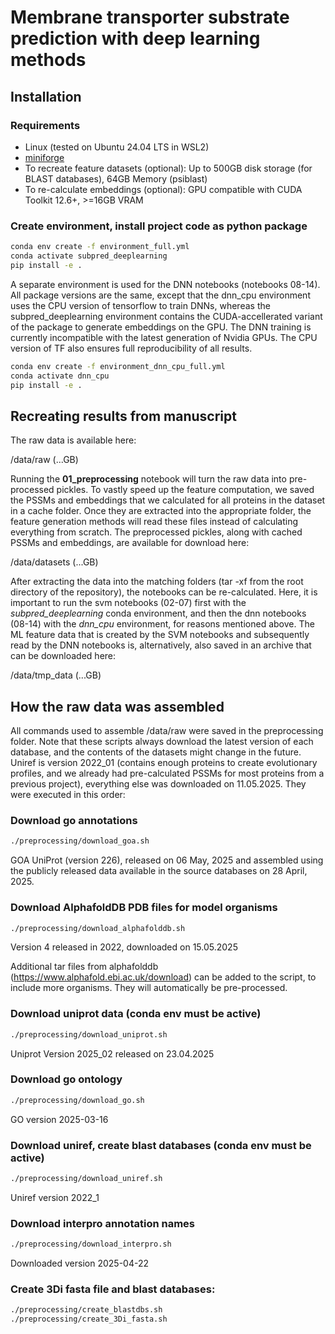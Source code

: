 # Membrane transporter substrate prediction with deep learning methods

## Installation

### Requirements

- Linux (tested on Ubuntu 24.04 LTS in WSL2)
- [miniforge](https://github.com/conda-forge/miniforge)
- To recreate feature datasets (optional): Up to 500GB disk storage (for BLAST databases), 64GB Memory (psiblast)
- To re-calculate embeddings (optional): GPU compatible with CUDA Toolkit 12.6+, >=16GB VRAM

### Create environment, install project code as python package

```bash
conda env create -f environment_full.yml
conda activate subpred_deeplearning
pip install -e .
```

A separate environment is used for the DNN notebooks (notebooks 08-14). All package versions are the same, except that the dnn_cpu environment uses the CPU version of tensorflow to train DNNs, whereas the subpred_deeplearning environment contains the CUDA-accellerated variant of the package to generate embeddings on the GPU. The DNN training is currently incompatible with the latest generation of Nvidia GPUs. The CPU version of TF also ensures full reproducibility of all results.

```bash
conda env create -f environment_dnn_cpu_full.yml
conda activate dnn_cpu
pip install -e .
```

## Recreating results from manuscript

The raw data is available here:

/data/raw (...GB)

Running the **01_preprocessing** notebook will turn the raw data into pre-processed pickles. To vastly speed up the feature computation, we saved the PSSMs and embeddings that we calculated for all proteins in the dataset in a cache folder. Once they are extracted into the appropriate folder, the feature generation methods will read these files instead of calculating everything from scratch. The preprocessed pickles, along with cached PSSMs and embeddings, are available for download here:

/data/datasets (...GB)

After extracting the data into the matching folders (tar -xf from the root directory of the repository), the notebooks can be re-calculated. Here, it is important to run the svm notebooks (02-07) first with the *subpred_deeplearning* conda environment, and then the dnn notebooks (08-14) with the *dnn_cpu* environment, for reasons mentioned above. The ML feature data that is created by the SVM notebooks and subsequently read by the DNN notebooks is, alternatively, also saved in an archive that can be downloaded here:

/data/tmp_data  (...GB)

## How the raw data was assembled

All commands used to assemble /data/raw were saved in the preprocessing folder. Note that these scripts always download the latest version of each database, and the contents of the datasets might change in the future. Uniref is version 2022_01 (contains enough proteins to create evolutionary profiles, and we already had pre-calculated PSSMs for most proteins from a previous project), everything else was downloaded on 11.05.2025. They were executed in this order:

### Download go annotations

```bash
./preprocessing/download_goa.sh
```

GOA UniProt (version 226), released on 06 May, 2025 and assembled using the publicly released data available in the source databases on 28 April, 2025.

### Download AlphafoldDB PDB files for model organisms

```bash
./preprocessing/download_alphafolddb.sh
```

Version 4 released in 2022, downloaded on 15.05.2025

Additional tar files from alphafolddb (https://www.alphafold.ebi.ac.uk/download) can be added to the script, to include more organisms. They will automatically be pre-processed.

### Download uniprot data (conda env must be active)

```bash
./preprocessing/download_uniprot.sh
```

Uniprot Version 2025_02 released on 23.04.2025

### Download go ontology

```bash
./preprocessing/download_go.sh
```

GO version 2025-03-16

### Download uniref, create blast databases (conda env must be active)

```bash
./preprocessing/download_uniref.sh
```

Uniref version 2022_1

### Download interpro annotation names

```bash
./preprocessing/download_interpro.sh
```

Downloaded version 2025-04-22

### Create 3Di fasta file and blast databases:

```bash
./preprocessing/create_blastdbs.sh
./preprocessing/create_3Di_fasta.sh
```


<!-- TODO docker container with only data/datasets. -->

<!-- https://github.com/agemagician/ProtTrans/blob/master/Embedding/prott5_embedder.py -->
